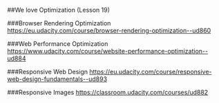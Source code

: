 ##We love Optimization (Lesson 19)

###Browser Rendering Optimization
https://eu.udacity.com/course/browser-rendering-optimization--ud860

###Web Performance Optimization
https://www.udacity.com/course/website-performance-optimization--ud884

###Responsive Web Design
https://eu.udacity.com/course/responsive-web-design-fundamentals--ud893

###Responsive Images
https://classroom.udacity.com/courses/ud882

